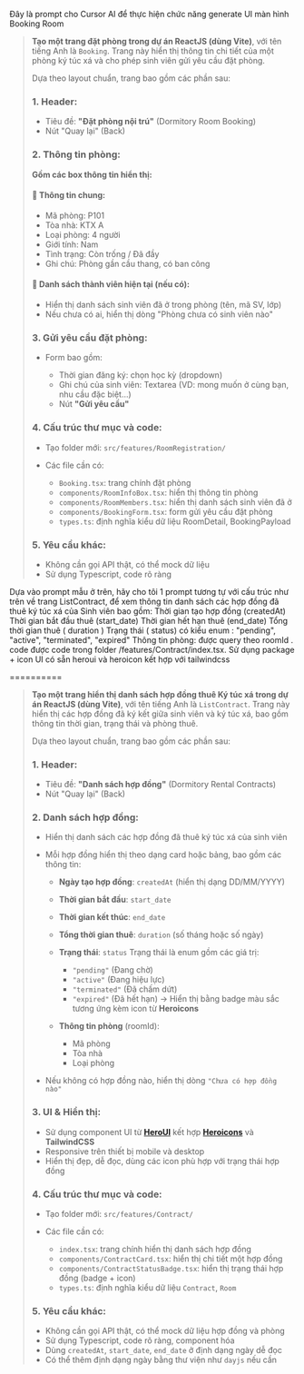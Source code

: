 Đây là prompt cho Cursor AI để thực hiện chức năng generate UI màn hình Booking Room
> **Tạo một trang đặt phòng trong dự án ReactJS (dùng Vite)**, với tên tiếng Anh là `Booking`. Trang này hiển thị thông tin chi tiết của một phòng ký túc xá và cho phép sinh viên gửi yêu cầu đặt phòng.
>
> Dựa theo layout chuẩn, trang bao gồm các phần sau:
>
> ### 1. Header:
>
> * Tiêu đề: **"Đặt phòng nội trú"** (Dormitory Room Booking)
> * Nút "Quay lại" (Back)
>
> ### 2. Thông tin phòng:
>
> **Gồm các box thông tin hiển thị:**
>
> #### 🔹 Thông tin chung:
>
> * Mã phòng: P101
> * Tòa nhà: KTX A
> * Loại phòng: 4 người
> * Giới tính: Nam
> * Tình trạng: Còn trống / Đã đầy
> * Ghi chú: Phòng gần cầu thang, có ban công
>
> #### 🔹 Danh sách thành viên hiện tại (nếu có):
>
> * Hiển thị danh sách sinh viên đã ở trong phòng (tên, mã SV, lớp)
> * Nếu chưa có ai, hiển thị dòng "Phòng chưa có sinh viên nào"
>
> ### 3. Gửi yêu cầu đặt phòng:
>
> * Form bao gồm:
>
>   * Thời gian đăng ký: chọn học kỳ (dropdown)
>   * Ghi chú của sinh viên: Textarea (VD: mong muốn ở cùng bạn, nhu cầu đặc biệt…)
>   * Nút **"Gửi yêu cầu"**
>
> ### 4. Cấu trúc thư mục và code:
>
> * Tạo folder mới: `src/features/RoomRegistration/`
> * Các file cần có:
>
>   * `Booking.tsx`: trang chính đặt phòng
>   * `components/RoomInfoBox.tsx`: hiển thị thông tin phòng
>   * `components/RoomMembers.tsx`: hiển thị danh sách sinh viên đã ở
>   * `components/BookingForm.tsx`: form gửi yêu cầu đặt phòng
>   * `types.ts`: định nghĩa kiểu dữ liệu RoomDetail, BookingPayload
>
> ### 5. Yêu cầu khác:
>
> * Không cần gọi API thật, có thể mock dữ liệu
> * Sử dụng Typescript, code rõ ràng


Dựa vào prompt mẫu ở trên, hãy cho tôi 1 prompt tương tự với cấu trúc như trên về trang ListContract, để xem thông tin danh sách các hợp đồng đã thuê ký túc xá của Sinh viên bao gồm:
Thời gian tạo hợp đồng (createdAt)
Thời gian bắt đầu thuê (start_date)
Thời gian hết hạn thuê (end_date)
Tổng thời gian thuê ( duration )
Trạng thái ( status) có kiểu enum : "pending", "active", "terminated", "expired"
Thông tin phòng: được query theo roomId
. code được code trong folder /features/Contract/index.tsx. Sử dụng package + icon UI có sẵn heroui và heroicon kết hợp với tailwindcss

==========

> **Tạo một trang hiển thị danh sách hợp đồng thuê Ký túc xá trong dự án ReactJS (dùng Vite)**, với tên tiếng Anh là `ListContract`. Trang này hiển thị các hợp đồng đã ký kết giữa sinh viên và ký túc xá, bao gồm thông tin thời gian, trạng thái và phòng thuê.
>
> Dựa theo layout chuẩn, trang bao gồm các phần sau:
>
> ### 1. Header:
>
> * Tiêu đề: **"Danh sách hợp đồng"** (Dormitory Rental Contracts)
> * Nút "Quay lại" (Back)
>
> ### 2. Danh sách hợp đồng:
>
> * Hiển thị danh sách các hợp đồng đã thuê ký túc xá của sinh viên
> * Mỗi hợp đồng hiển thị theo dạng card hoặc bảng, bao gồm các thông tin:
>
>   * **Ngày tạo hợp đồng**: `createdAt` (hiển thị dạng DD/MM/YYYY)
>   * **Thời gian bắt đầu**: `start_date`
>   * **Thời gian kết thúc**: `end_date`
>   * **Tổng thời gian thuê**: `duration` (số tháng hoặc số ngày)
>   * **Trạng thái**: `status`
>     Trạng thái là enum gồm các giá trị:
>
>     * `"pending"` (Đang chờ)
>     * `"active"` (Đang hiệu lực)
>     * `"terminated"` (Đã chấm dứt)
>     * `"expired"` (Đã hết hạn)
>       → Hiển thị bằng badge màu sắc tương ứng kèm icon từ **Heroicons**
>   * **Thông tin phòng** (roomId):
>
>     * Mã phòng
>     * Tòa nhà
>     * Loại phòng
> * Nếu không có hợp đồng nào, hiển thị dòng `"Chưa có hợp đồng nào"`
>
> ### 3. UI & Hiển thị:
>
> * Sử dụng component UI từ [**HeroUI**](https://headlessui.com) kết hợp [**Heroicons**](https://heroicons.com) và **TailwindCSS**
> * Responsive trên thiết bị mobile và desktop
> * Hiển thị đẹp, dễ đọc, dùng các icon phù hợp với trạng thái hợp đồng
>
> ### 4. Cấu trúc thư mục và code:
>
> * Tạo folder mới: `src/features/Contract/`
> * Các file cần có:
>
>   * `index.tsx`: trang chính hiển thị danh sách hợp đồng
>   * `components/ContractCard.tsx`: hiển thị chi tiết một hợp đồng
>   * `components/ContractStatusBadge.tsx`: hiển thị trạng thái hợp đồng (badge + icon)
>   * `types.ts`: định nghĩa kiểu dữ liệu `Contract`, `Room`
>
> ### 5. Yêu cầu khác:
>
> * Không cần gọi API thật, có thể mock dữ liệu hợp đồng và phòng
> * Sử dụng Typescript, code rõ ràng, component hóa
> * Dùng `createdAt`, `start_date`, `end_date` ở định dạng ngày dễ đọc
> * Có thể thêm định dạng ngày bằng thư viện như `dayjs` nếu cần
